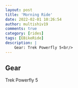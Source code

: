 ```yaml
---
layout: post
title: 'Morning Ride'
date: 2022-02-01 10:26:54
author: multishiv19
comments: true
category: [rides]
tags: [EBikeRide]
description: |
    Gear: Trek Powerfly 5<br/>
---
```


## Gear
Trek Powerfly 5



<div width='100%' class='strava-embed-placeholder' data-embed-type='activity' data-embed-id='6611934527'></div>
<script src='https://strava-embeds.com/embed.js'></script>
